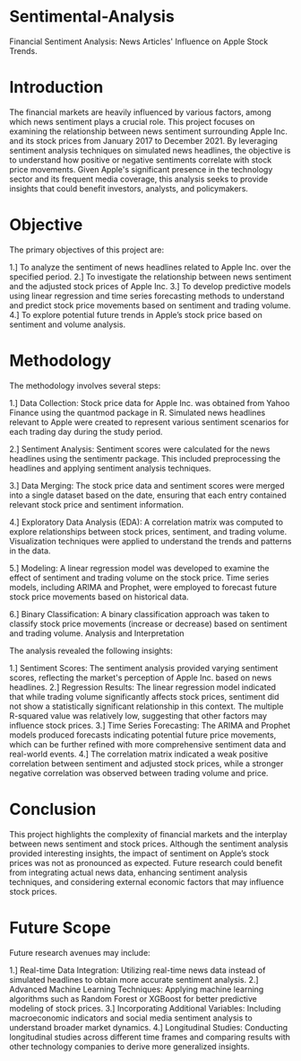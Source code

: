 # Sentimental-Analysis
Financial Sentiment Analysis: News Articles' Influence on Apple Stock Trends.

# Introduction
The financial markets are heavily influenced by various factors, among which news sentiment plays a crucial role. This project focuses on examining the relationship between news sentiment surrounding Apple Inc. and its stock prices from January 2017 to December 2021. By leveraging sentiment analysis techniques on simulated news headlines, the objective is to understand how positive or negative sentiments correlate with stock price movements. Given Apple's significant presence in the technology sector and its frequent media coverage, this analysis seeks to provide insights that could benefit investors, analysts, and policymakers.

# Objective
The primary objectives of this project are:

1.] To analyze the sentiment of news headlines related to Apple Inc. over the specified period.
2.] To investigate the relationship between news sentiment and the adjusted stock prices of Apple Inc.
3.] To develop predictive models using linear regression and time series forecasting methods to understand and predict stock price movements based on sentiment and trading volume.
4.] To explore potential future trends in Apple’s stock price based on sentiment and volume analysis.

# Methodology
The methodology involves several steps:

1.] Data Collection:
Stock price data for Apple Inc. was obtained from Yahoo Finance using the quantmod package in R.
Simulated news headlines relevant to Apple were created to represent various sentiment scenarios for each trading day during the study period.

2.] Sentiment Analysis:
Sentiment scores were calculated for the news headlines using the sentimentr package. This included preprocessing the headlines and applying sentiment analysis techniques.

3.] Data Merging:
The stock price data and sentiment scores were merged into a single dataset based on the date, ensuring that each entry contained relevant stock price and sentiment information.

4.] Exploratory Data Analysis (EDA):
A correlation matrix was computed to explore relationships between stock prices, sentiment, and trading volume.
Visualization techniques were applied to understand the trends and patterns in the data.

5.] Modeling:
A linear regression model was developed to examine the effect of sentiment and trading volume on the stock price.
Time series models, including ARIMA and Prophet, were employed to forecast future stock price movements based on historical data.

6.] Binary Classification:
A binary classification approach was taken to classify stock price movements (increase or decrease) based on sentiment and trading volume.
Analysis and Interpretation

The analysis revealed the following insights:

1.] Sentiment Scores: The sentiment analysis provided varying sentiment scores, reflecting the market's perception of Apple Inc. based on news headlines.
2.] Regression Results: The linear regression model indicated that while trading volume significantly affects stock prices, sentiment did not show a statistically significant relationship in this context. The multiple R-squared value was relatively low, suggesting that other factors may influence stock prices.
3.] Time Series Forecasting: The ARIMA and Prophet models produced forecasts indicating potential future price movements, which can be further refined with more comprehensive sentiment data and real-world events.
4.] The correlation matrix indicated a weak positive correlation between sentiment and adjusted stock prices, while a stronger negative correlation was observed between trading volume and price.

# Conclusion
This project highlights the complexity of financial markets and the interplay between news sentiment and stock prices. Although the sentiment analysis provided interesting insights, the impact of sentiment on Apple’s stock prices was not as pronounced as expected. Future research could benefit from integrating actual news data, enhancing sentiment analysis techniques, and considering external economic factors that may influence stock prices.


# Future Scope
Future research avenues may include:

1.] Real-time Data Integration: Utilizing real-time news data instead of simulated headlines to obtain more accurate sentiment analysis.
2.] Advanced Machine Learning Techniques: Applying machine learning algorithms such as Random Forest or XGBoost for better predictive modeling of stock prices.
3.] Incorporating Additional Variables: Including macroeconomic indicators and social media sentiment analysis to understand broader market dynamics.
4.] Longitudinal Studies: Conducting longitudinal studies across different time frames and comparing results with other technology companies to derive more generalized insights.
